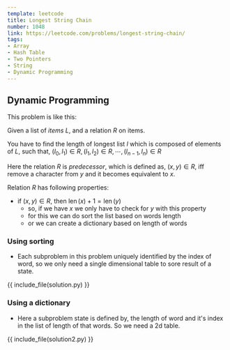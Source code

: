 ```yaml
---
template: leetcode
title: Longest String Chain
number: 1048
link: https://leetcode.com/problems/longest-string-chain/
tags:
- Array
- Hash Table
- Two Pointers
- String
- Dynamic Programming
---
```


## Dynamic Programming

This problem is like this:

Given a list of *items* $L$, and a relation $R$ on items.

You have to find the length of longest list $l$ which is composed of elements of $L$,
such that, $(l_0, l_1) \in R, (l_1, l_2) \in R, \cdots, (l_{n-1}, l_n) \in R$

Here the relation $R$ is *predecessor*, which is defined as, $(x, y) \in R$, iff remove a character from $y$ and it becomes equivalent to $x$.

Relation $R$ has following properties:

- if $(x, y) \in R$, then $\operatorname{len}(x) + 1 = \operatorname{len}(y)$
    - so, if we have $x$ we only have to check for $y$ with this property
    - for this we can do sort the list based on words length
    - or we can create a dictionary based on length of words

### Using sorting

- Each subproblem in this problem uniquely identified by the index of word, so we only need a single dimensional table to sore result of a state.

{{ include_file(solution.py) }}

### Using a dictionary

- Here a subproblem state is defined by, the length of word and it's index in the list of length of that words. So we need a 2d table.

{{ include_file(solution2.py) }}
